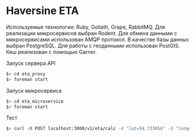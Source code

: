 # Haversine ETA

Используемые технологии: Ruby, Goliath, Grape, RabbitMQ.
Для реализации микросервисов выбран Rodent.
Для обмена данными с микросервисами использован AMQP протокол.
В качестве базы данных выбран PostgreSQL.
Для работы с геоданными использован PostGIS.
Кеш реализован с помощью Garner.

Запуск сервера API

```bash
$> cd eta_proxy
$> foreman start
```

Запуск микросервиса

```bash
$> cd eta_microservice
$> foreman start
```

Тест
```bash
$> curl -X POST localhost:3000/v1/eta/calc -d "lat=54.733856" -d "long=55.958814"

```

